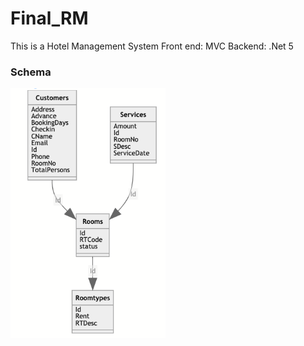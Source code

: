 # Final_RM
This is a Hotel Management System
Front end: MVC
Backend: .Net 5

</p>
<h3>Schema</h3>
<img src="Schema.png" height="400">
